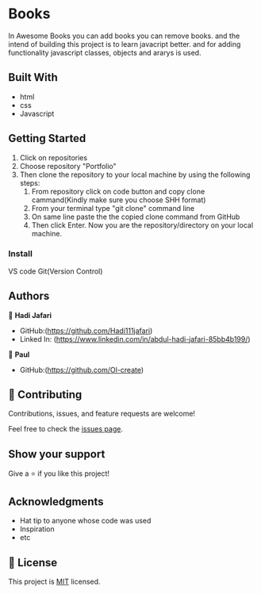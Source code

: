 # Books

In Awesome Books you can add books you can remove books. and the intend of building this project is to learn javacript better. and for adding functionality javascript classes, objects and ararys is used.
## Built With
- html
- css
- Javascript


## Getting Started

1. Click on repositories
2. Choose repository "Portfolio" 
3. Then clone the repository to your local machine by using the following steps:
     1. From repository click on code button and copy clone cammand(Kindly make sure you choose SHH format)
     2. From your terminal type "git clone" command line
     3. On same line paste the the copied clone command from GitHub
     4.  Then click Enter. Now you are the repository/directory on your local machine.
     

### Install
VS code
Git(Version Control)    

## Authors

👤 **Hadi Jafari**

- GitHub:(https://github.com/Hadi111jafari)
- Linked In: (https://www.linkedin.com/in/abdul-hadi-jafari-85bb4b199/)


👤 **Paul**

- GitHub:(https://github.com/Ol-create)
## 🤝 Contributing

Contributions, issues, and feature requests are welcome!

Feel free to check the [issues page](https://github.com/Hadi111jafari/Books/issues).


## Show your support

Give a ⭐️ if you like this project!

## Acknowledgments

- Hat tip to anyone whose code was used
- Inspiration
- etc

## 📝 License

This project is [MIT](./MIT.md) licensed.
